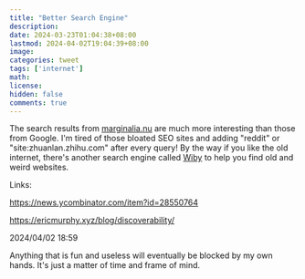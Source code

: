 ```yaml
---
title: "Better Search Engine"
description: 
date: 2024-03-23T01:04:38+08:00
lastmod: 2024-04-02T19:04:39+08:00
image: 
categories: tweet
tags: ['internet']
math: 
license: 
hidden: false
comments: true
---
```


The search results from [marginalia.nu](https://search.marginalia.nu) are much more interesting than those from Google. I'm tired of those bloated SEO sites and adding "reddit" or "site:zhuanlan.zhihu.com" after every query! By the way if you like the old internet, there's another search engine called [Wiby](https://wiby.org) to help you find old and weird websites.

Links:

https://news.ycombinator.com/item?id=28550764

https://ericmurphy.xyz/blog/discoverability/

2024/04/02 18:59

Anything that is fun and useless will eventually be blocked by my own hands. It's just a matter of time and frame of mind.


